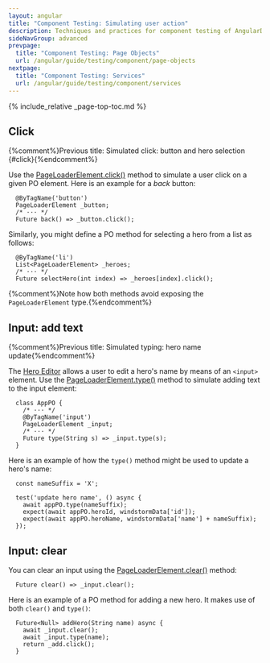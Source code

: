 ```yaml
---
layout: angular
title: "Component Testing: Simulating user action"
description: Techniques and practices for component testing of AngularDart apps.
sideNavGroup: advanced
prevpage:
  title: "Component Testing: Page Objects"
  url: /angular/guide/testing/component/page-objects
nextpage:
  title: "Component Testing: Services"
  url: /angular/guide/testing/component/services
---
```

{% include_relative _page-top-toc.md %}

## Click
{%comment%}Previous title: Simulated click: button and hero selection {#click}{%endcomment%}

Use the [PageLoaderElement.click()][] method to simulate a user
click on a given PO element. Here is an example for a _back_ button:

<?code-excerpt "toh-5/test/hero_detail_po.dart (back button)" title?>
```
  @ByTagName('button')
  PageLoaderElement _button;
  /* ··· */
  Future back() => _button.click();
```

Similarly, you might define a PO method for selecting a hero from
a list as follows:

<?code-excerpt "toh-2/test/app_po.dart (selectHero)" title?>
```
  @ByTagName('li')
  List<PageLoaderElement> _heroes;
  /* ··· */
  Future selectHero(int index) => _heroes[index].click();
```

{%comment%}Note how both methods avoid exposing the `PageLoaderElement` type.{%endcomment%}

## Input: add text
{%comment%}Previous title: Simulated typing: hero name update{%endcomment%}

The [Hero Editor][toh-pt1] allows a user to edit a hero's name by means of
an `<input>` element. Use the [PageLoaderElement.type()][] method to
simulate adding text to the input element:

<?code-excerpt "toh-1/test/app_test.dart (AppPO input)" title?>
```
  class AppPO {
    /* ··· */
    @ByTagName('input')
    PageLoaderElement _input;
    /* ··· */
    Future type(String s) => _input.type(s);
  }
```

Here is an example of how the `type()` method might be used to update a hero's name:

<?code-excerpt "toh-1/test/app_test.dart (update name)" title?>
```
  const nameSuffix = 'X';

  test('update hero name', () async {
    await appPO.type(nameSuffix);
    expect(await appPO.heroId, windstormData['id']);
    expect(await appPO.heroName, windstormData['name'] + nameSuffix);
  });
```

## Input: clear

You can clear an input using the [PageLoaderElement.clear()][] method:

<?code-excerpt "toh-2/test/app_po.dart (clear)" title?>
```
  Future clear() => _input.clear();
```

Here is an example of a PO method for adding a new hero. It makes use of both
`clear()` and `type()`:

<?code-excerpt "toh-6/test/heroes_po.dart (addHero)" title?>
```
  Future<Null> addHero(String name) async {
    await _input.clear();
    await _input.type(name);
    return _add.click();
  }
```

[PageLoaderElement.clear()]: {{site.api}}/pageloader/latest/pageloader.html/PageLoaderElement/clear.html
[PageLoaderElement.click()]: {{site.api}}/pageloader/latest/pageloader.html/PageLoaderElement/click.html
[PageLoaderElement]: {{site.api}}/pageloader/latest/pageloader.html/PageLoaderElement-class.html
[PageLoaderElement.type()]: {{site.api}}/pageloader/latest/pageloader.html/PageLoaderElement/type.html
[toh-pt1]: /angular/tutorial/toh-pt1

